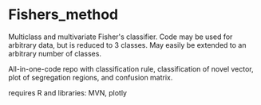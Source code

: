 # Fishers_method
Multiclass and multivariate Fisher's classifier.
Code may be used for arbitrary data, but is reduced to 3 classes. May easily be extended to an arbitrary number of classes.

All-in-one-code repo with classification rule, classification of novel vector, plot of segregation regions, and confusion matrix.

requires R and libraries:
MVN, plotly
